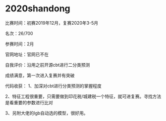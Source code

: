 # 2020shandong
比赛时间：初赛2019年12月，复赛2020年3-5月

名次：26/700

参赛时间：2月

官网地址：官网已不在

自我评价：沿用之前开源cbt进行二分类预测

成绩满意，第一次进入复赛并有突破

代码收获：
1、加深对cbt进行分类预测的掌握程度

2、特征工程很重要，只需要做到印花税/城建税一个特征，就可进复赛。寻找方法是看重要的参数进行比对

3、另附大佬的lgb自动选的模型，很好用。
